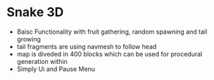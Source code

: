 # Snake 3D
- Baisc Functionality with fruit gathering, random spawning and tail growing
- tail fragments are using navmesh to follow head
- map is diveded in 400 blocks which can be used for procedural generation within
- Simply Ui and Pause Menu
